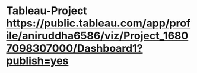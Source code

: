 # Tableau-Project https://public.tableau.com/app/profile/aniruddha6586/viz/Project_16807098307000/Dashboard1?publish=yes

